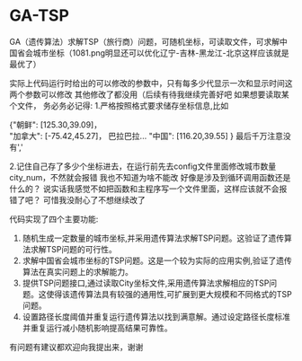 # GA-TSP
GA（遗传算法）求解TSP（旅行商）问题，可随机坐标，可读取文件，可求解中国省会城市坐标（1081.png明显还可以优化辽宁-吉林-黑龙江-北京这样应该就是最优了）

实际上代码运行时给出的可以修改的参数中，只有每多少代显示一次和显示时间这两个参数可以修改
其他修改了都没用（后续有待我继续完善好吧
如果想要读取某个文件，
务必务必记得:
1.严格按照格式要求储存坐标信息,比如

{"朝鲜": [125.30,39.09]，  
"加拿大": [-75.42,45.27]，
巴拉巴拉...
"中国": [116.20,39.55]
}
最后千万注意没有','

2.记住自己存了多少个坐标进去，在运行前先去config文件里面修改城市数量city_num，不然就会报错
我也不知道为啥不能改
好像是涉及到循环调用函数还是什么的？
说实话我感觉不如把函数和主程序写一个文件里面，这样应该就不会报错了吧？
可惜我没耐心了不想继续改了

代码实现了四个主要功能:
1. 随机生成一定数量的城市坐标,并采用遗传算法求解TSP问题。这验证了遗传算法求解TSP问题的可行性。
2. 求解中国省会城市坐标的TSP问题。这是一个较为实际的应用实例,验证了遗传算法在真实问题上的求解能力。
3. 提供TSP问题接口,通过读取City坐标文件,采用遗传算法求解相应的TSP问题。这使得该遗传算法具有较强的通用性,可扩展到更大规模和不同格式的TSP问题。
4. 设置路径长度阈值并重复运行遗传算法以找到满意解。通过设定路径长度标准并重复运行减小随机影响提高结果可靠性。

有问题有建议都欢迎向我提出来，谢谢
